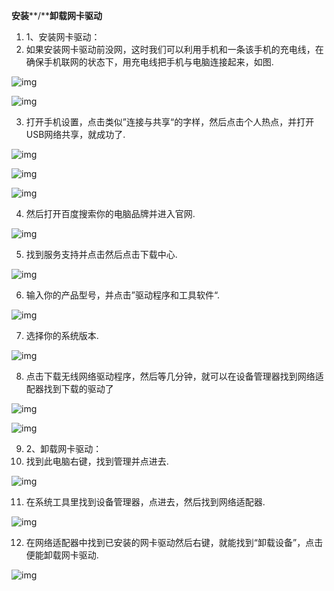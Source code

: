 **安装****/****卸载网卡驱动**

1. 1、安装网卡驱动：
2. 如果安装网卡驱动前没网，这时我们可以利用手机和一条该手机的充电线，在确保手机联网的状态下，用充电线把手机与电脑连接起来，如图.

![img](./assets/clip_image002-1712304020359-1.jpg)

![img](./assets/clip_image004-1712304020359-2.jpg)

3. 打开手机设置，点击类似”连接与共享“的字样，然后点击个人热点，并打开USB网络共享，就成功了.

![img](./assets/clip_image006.jpg)

![img](./assets/clip_image008.jpg)

![img](./assets/clip_image010.jpg)

4. 然后打开百度搜索你的电脑品牌并进入官网.

![img](./assets/clip_image012.jpg)

5. 找到服务支持并点击然后点击下载中心.

![img](./assets/clip_image014.jpg)

6. 输入你的产品型号，并点击”驱动程序和工具软件“.

![img](./assets/clip_image016.jpg)

7. 选择你的系统版本.

![img](./assets/clip_image018.jpg)

8. 点击下载无线网络驱动程序，然后等几分钟，就可以在设备管理器找到网络适配器找到下载的驱动了

![img](./assets/clip_image020.jpg)

![img](./assets/clip_image022.jpg)

9. 2、卸载网卡驱动：
10. 找到此电脑右键，找到管理并点进去.

![img](./assets/clip_image024.jpg)

11. 在系统工具里找到设备管理器，点进去，然后找到网络适配器.

![img](./assets/clip_image026.jpg)

12. 在网络适配器中找到已安装的网卡驱动然后右键，就能找到“卸载设备”，点击便能卸载网卡驱动.

![img](./assets/clip_image028.jpg)